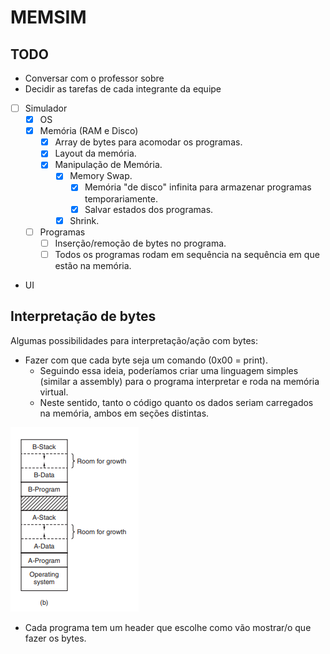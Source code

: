 # MEMSIM

## TODO
- Conversar com o professor sobre
- Decidir as tarefas de cada integrante da equipe

- [ ] Simulador
    - [x] OS
    - [x] Memória (RAM e Disco)
        - [x] Array de bytes para acomodar os programas.
        - [x] Layout da memória.
        - [x] Manipulação de Memória.
            - [x] Memory Swap.
                - [x] Memória "de disco" infinita para armazenar programas temporariamente.
                - [x] Salvar estados dos programas.
            - [X] Shrink.
    - [ ] Programas
        - [ ] Inserção/remoção de bytes no programa.
        - [ ] Todos os programas rodam em sequência na sequência em que estão na memória.

- UI

## Interpretação de bytes
Algumas possibilidades para interpretação/ação com bytes:
- Fazer com que cada byte seja um comando (0x00 = print).
    - Seguindo essa ideia, poderíamos criar uma linguagem simples (similar a assembly) para o programa interpretar e roda na memória virtual.
    - Neste sentido, tanto o código quanto os dados seriam carregados na memória, ambos em seções distintas.

![](img/tanenbaum-mem-layout.png)

- Cada programa tem um header que escolhe como vão mostrar/o que fazer os bytes.